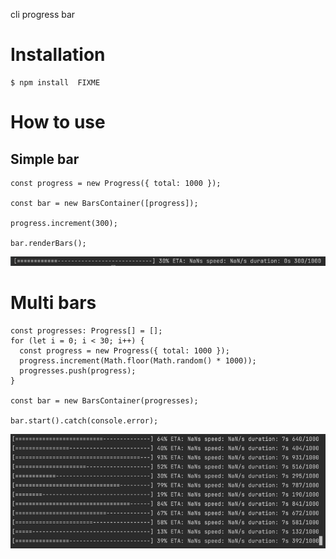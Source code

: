 cli progress bar

# Installation

```sqlite-psql
$ npm install  FIXME
```

# How to use

## Simple bar
```
const progress = new Progress({ total: 1000 });

const bar = new BarsContainer([progress]);

progress.increment(300);

bar.renderBars();
```

![img.png](img.png)

# Multi bars

```sqlite-psql
const progresses: Progress[] = [];
for (let i = 0; i < 30; i++) {
  const progress = new Progress({ total: 1000 });
  progress.increment(Math.floor(Math.random() * 1000));
  progresses.push(progress);
}

const bar = new BarsContainer(progresses);

bar.start().catch(console.error);
```
![img_1.png](img_1.png)
